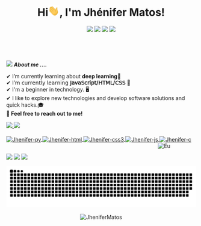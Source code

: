 <h1 align="center">Hi<img src="https://raw.githubusercontent.com/ABSphreak/ABSphreak/master/gifs/Hi.gif" width="30px">, I'm Jhénifer Matos!</h1>

<div>
<p align="center">
<img src="https://img.shields.io/badge/Age-19-black"/>
<img src="https://img.shields.io/badge/Focus-Web Programming-black"/>
<img src="https://img.shields.io/badge/Languages-English, Spanish & Portuguese-black"/>
 <img src="https://img.shields.io/badge/Live-Brazil-black"/></p>
</div>
<h1></h1>

<br><br>
<img src="https://media.giphy.com/media/9A4VXopO66WMraBtss/giphy.gif" width="30px">&nbsp;***About me ....***

 ✔ I’m currently learning about **deep learning**🥰<br>
 ✔ I’𝗆 𝖼𝗎𝗋𝗋𝖾𝗇𝗍𝗅𝗒 𝗅𝖾𝖺𝗋𝗇𝗂𝗇𝗀 **𝖩𝖺𝗏𝖺𝖲𝖼𝗋𝗂𝗉𝗍/𝖧𝖳𝖬𝖫/𝖢𝖲𝖲** 🧠<br>
 ✔ I'm a beginner in technology. 🖥️<br>
 ✔ I like to explore new technologies and develop software solutions and quick hacks.🎓 <br>
 **💬  Feel free to reach out to me!** <br>
  

                                                                                  
     
<div>
  <a href="https://github.com/JheniferMatos">
  <img height="150em" src="https://github-readme-stats.vercel.app/api?username=JheniferMatos&count_private=true&show_icons=true&theme=gotham&include_all_commits"/>
  <img height="150em" src="https://github-readme-stats.vercel.app/api/top-langs/?username=JheniferMatos&layout=compact&theme=gotham&include_all_commits"/>
</div>

<div style="display> inline_block"><br>
  <img align="center" alt="Jhenifer-py" height="30" width="40"
src="https://cdn.jsdelivr.net/gh/devicons/devicon/icons/python/python-original.svg">
  <img align="center" alt="Jhenifer-html" height="30" width="40"
src="https://cdn.jsdelivr.net/gh/devicons/devicon/icons/html5/html5-original.svg">
  <img align="center" alt="Jhenifer-css3" height="30" width="40"
src="https://cdn.jsdelivr.net/gh/devicons/devicon/icons/css3/css3-original.svg">
  <img align="center" alt="Jhenifer-js" height="30" width="40"
src="https://cdn.jsdelivr.net/gh/devicons/devicon/icons/javascript/javascript-plain.svg">
  <img align="center" alt="Jhenifer-c" height="30" width="40"
src="https://cdn.jsdelivr.net/gh/devicons/devicon/icons/c/c-original.svg">
   <img align="right" alt="Eu"  height="40%" width="20%"
src="https://i.picasion.com/pic91/66d336197eff1566ed842211ff5fe428.gif">
</div>
 
##

<div>
 <a href="https://api.whatsapp.com/send?phone=5566981339269" target="_blank"><img src="https://img.shields.io/badge/WhatsApp-25D366?style=for-the-badge&logo=whatsapp&logoColor=white" target="_blank"></a>
 <a href="mailto:jhenifer.@hotmail.com" target="_blank"><img src="https://img.shields.io/badge/Gmail-D14836?style=for-the-badge&logo=gmail&logoColor=white" target="_blank"></a>
 <a href="https://www.linkedin.com/in/jhenifer-mendonça-0027651b8/" target="_blank"><img src="https://img.shields.io/badge/LinkedIn-0077B5?style=for-the-badge&logo=linkedin&logoColor=white" target="_blank"></a>

 
 ![Snake animation](https://github.com/JheniferMatos/JheniferMatos/blob/output/github-contribution-grid-snake.svg)
 
 </div>
 <p align="center"><img src="https://github-readme-streak-stats.herokuapp.com/?user=JheniferMatos&theme=gotham" alt="JheniferMatos"  /></p>
 
 
 
